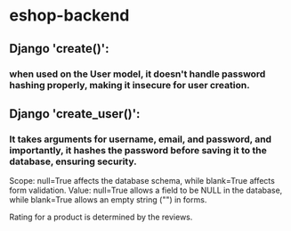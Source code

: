 # eshop-backend

## Django 'create()':

### when used on the User model, it doesn't handle password hashing properly, making it insecure for user creation.

## Django 'create_user()':

### It takes arguments for username, email, and password, and importantly, it hashes the password before saving it to the database, ensuring security.

Scope:
null=True affects the database schema, while blank=True affects form validation.
Value:
null=True allows a field to be NULL in the database, while blank=True allows an empty string ("") in forms.

Rating for a product is determined by the reviews.
